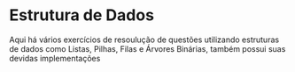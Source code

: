 <h1>Estrutura de Dados</h1>

<p>Aqui há vários exercícios de resoulução de questões utilizando estruturas de dados como Listas, Pilhas, Filas e Árvores Binárias, também possui suas devidas implementações</p>